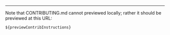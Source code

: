 <!-- Note: Commandline instructions are added into where the placeholder string first appears --->

---

Note that CONTRIBUTING.md cannot previewed locally; rather it should be previewed at this URL:

```
${previewContribInstructions}  
```  
